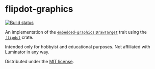 # flipdot-graphics

[![Build status](https://github.com/alusch/flipdot-graphics/workflows/build/badge.svg)](https://github.com/alusch/flipdot-graphics/actions)

An implementation of the [`embedded-graphics` `DrawTarget`] trait using the [`flipdot`] crate.

Intended only for hobbyist and educational purposes. Not affiliated with Luminator in any way.

Distributed under the [MIT license].

[`embedded-graphics` `DrawTarget`]: https://docs.rs/embedded-graphics-core/latest/embedded_graphics_core/draw_target/trait.DrawTarget.html
[`flipdot`]: https://github.com/alusch/flipdot
[MIT license]: /LICENSE
